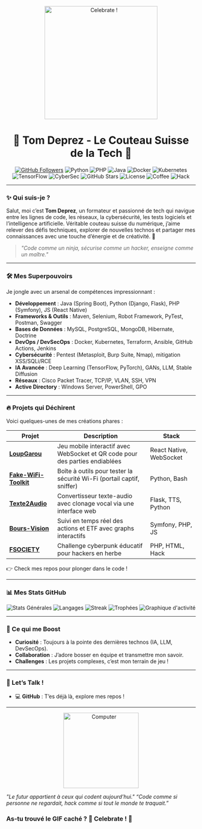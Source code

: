 <p align="center">
  <img src="https://media4.giphy.com/media/v1.Y2lkPTc5MGI3NjExeDBmd2d1NTRwOGl0Y2t6dWI0M3J1bndlN3l4NTM5aWJ3eXp1djYzYSZlcD12MV9pbnRlcm5hbF9naWZfYnlfaWQmY3Q9Zw/igJK985xZj8Cqq0YOW/giphy.gif" width="300" alt="Celebrate !">
</p>
<h1 align="center">👾 Tom Deprez - Le Couteau Suisse de la Tech 👾</h1>

<p align="center">
  <a href="https://github.com/tomDeprez"><img src="https://img.shields.io/github/followers/tomDeprez?style=social" alt="GitHub Followers"></a>
  <img src="https://img.shields.io/badge/Python-Expert-3776AB?logo=python&logoColor=white" alt="Python">
  <img src="https://img.shields.io/badge/PHP-Ninja-777BB4?logo=php&logoColor=white" alt="PHP">
  <img src="https://img.shields.io/badge/Java-Master-007396?logo=java&logoColor=white" alt="Java">
  <img src="https://img.shields.io/badge/Docker-Captain-2496ED?logo=docker&logoColor=white" alt="Docker">
  <img src="https://img.shields.io/badge/Kubernetes-Pro-326CE5?logo=kubernetes&logoColor=white" alt="Kubernetes">
  <img src="https://img.shields.io/badge/TensorFlow-IA%20Wizard-FF6F00?logo=tensorflow&logoColor=white" alt="TensorFlow">
  <img src="https://img.shields.io/badge/CyberSec-Hacker-FF0000?logo=security&logoColor=white" alt="CyberSec">
  <img src="https://img.shields.io/github/stars/tomDeprez?style=social" alt="GitHub Stars">
  <img src="https://img.shields.io/badge/License-MIT-blue" alt="License">
  <img src="https://img.shields.io/badge/Coffee-Powered-6F4E37?logo=coffee&logoColor=white" alt="Coffee">
  <img src="https://img.shields.io/badge/Hack-The%20Planet-00FF00?logo=skull&logoColor=black" alt="Hack">
</p>

---

### ✨ Qui suis-je ?
Salut, moi c’est **Tom Deprez**, un formateur et passionné de tech qui navigue entre les lignes de code, les réseaux, la cybersécurité, les tests logiciels et l’intelligence artificielle. Véritable couteau suisse du numérique, j’aime relever des défis techniques, explorer de nouvelles technos et partager mes connaissances avec une touche d’énergie et de créativité. 🚀

> *"Code comme un ninja, sécurise comme un hacker, enseigne comme un maître."*

---

### 🛠 Mes Superpouvoirs
Je jongle avec un arsenal de compétences impressionnant :

- **Développement** : Java (Spring Boot), Python (Django, Flask), PHP (Symfony), JS (React Native)
- **Frameworks & Outils** : Maven, Selenium, Robot Framework, PyTest, Postman, Swagger
- **Bases de Données** : MySQL, PostgreSQL, MongoDB, Hibernate, Doctrine
- **DevOps / DevSecOps** : Docker, Kubernetes, Terraform, Ansible, GitHub Actions, Jenkins
- **Cybersécurité** : Pentest (Metasploit, Burp Suite, Nmap), mitigation XSS/SQLi/RCE
- **IA Avancée** : Deep Learning (TensorFlow, PyTorch), GANs, LLM, Stable Diffusion
- **Réseaux** : Cisco Packet Tracer, TCP/IP, VLAN, SSH, VPN
- **Active Directory** : Windows Server, PowerShell, GPO

---

### 🔥 Projets qui Déchirent
Voici quelques-unes de mes créations phares :

| Projet               | Description                                                                 | Stack                    |
|----------------------|-----------------------------------------------------------------------------|--------------------------|
| **[LoupGarou](#)**   | Jeu mobile interactif avec WebSocket et QR code pour des parties endiablées | React Native, WebSocket  |
| **[Fake-WiFi-Toolkit](#)** | Boîte à outils pour tester la sécurité Wi-Fi (portail captif, sniffer)    | Python, Bash             |
| **[Texte2Audio](#)** | Convertisseur texte-audio avec clonage vocal via une interface web        | Flask, TTS, Python       |
| **[Bours-Vision](#)**| Suivi en temps réel des actions et ETF avec graphs interactifs            | Symfony, PHP, JS         |
| **[FSOCIETY](#)**    | Challenge cyberpunk éducatif pour hackers en herbe                        | PHP, HTML, Hack          |

👉 Check mes repos pour plonger dans le code !

---

### 📊 Mes Stats GitHub
<p align="center">
  <img src="https://github-readme-stats.vercel.app/api?username=tomDeprez&show_icons=true&theme=dracula&count_private=true&include_all_commits=true" alt="Stats Générales">
  <img src="https://github-readme-stats.vercel.app/api/top-langs/?username=tomDeprez&layout=compact&theme=dracula&langs_count=8" alt="Langages">
  <img src="https://github-readme-streak-stats.herokuapp.com/?user=tomDeprez&theme=dracula&hide_border=true" alt="Streak">
  <img src="https://github-profile-trophy.vercel.app/?username=tomDeprez&theme=dracula&no-frame=true&margin-w=15" alt="Trophées">
  <img src="https://github-readme-activity-graph.vercel.app/graph?username=tomDeprez&theme=dracula&hide_border=true&area=true" alt="Graphique d'activité">
</p>

---

### 🌌 Ce qui me Boost
- **Curiosité** : Toujours à la pointe des dernières technos (IA, LLM, DevSecOps).
- **Collaboration** : J’adore bosser en équipe et transmettre mon savoir.
- **Challenges** : Les projets complexes, c’est mon terrain de jeu !

---

### 💬 Let’s Talk !
- 💻 **GitHub** : T’es déjà là, explore mes repos !
---

<p align="center">
  <img src="https://media0.giphy.com/media/v1.Y2lkPTc5MGI3NjExMmtra3F3dzl5ZXg0OHIxZmNlMHllamR5NW5mcGlucDdkZnlyMGd3YyZlcD12MV9pbnRlcm5hbF9naWZfYnlfaWQmY3Q9Zw/xThuWu82QD3pj4wvEQ/giphy.gif" width="200" alt="Computer">
</p>

> 
*"Le futur appartient à ceux qui codent aujourd’hui."*
*“Code comme si personne ne regardait, hack comme si tout le monde te traquait.”*

### As-tu trouvé le GIF caché ? 🎉 Celebrate ! 🎉